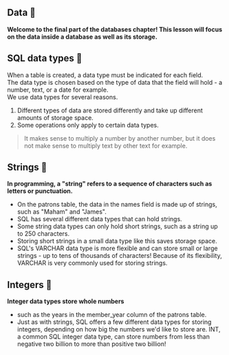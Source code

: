 ## Data :ocean:
**Welcome to the final part of the databases chapter! This lesson will focus on the data inside a database as well as its storage.**

## SQL data types :mushroom:
When a table is created, a data type must be indicated for each field.<br/>
The data type is chosen based on the type of data that the field will hold - a number, text, or a date for example.<br/>
We use data types for several reasons.<br/>
1. Different types of data are stored differently and take up different amounts of storage space.
2. Some operations only apply to certain data types.
> It makes sense to multiply a number by another number, but it does not make sense to multiply text by other text for example.

## Strings :seedling:
**In programming, a "string" refers to a sequence of characters such as letters or punctuation.** 
- On the patrons table, the data in the names field is made up of strings, such as "Maham" and "James".<br/>
- SQL has several different data types that can hold strings.<br/>
- Some string data types can only hold short strings, such as a string up to 250 characters.<br/>
- Storing short strings in a small data type like this saves storage space.<br/>
- SQL's VARCHAR data type is more flexible and can store small or large strings - up to tens of thousands of characters! Because of its flexibility, VARCHAR is very commonly used for storing strings.

## Integers :blossom:
**Integer data types store whole numbers** <br/>
- such as the years in the member_year column of the patrons table.<br/>
- Just as with strings, SQL offers a few different data types for storing integers, depending on how big the numbers we'd like to store are. INT, a common SQL integer data type, can store numbers from less than negative two billion to more than positive two billion!
